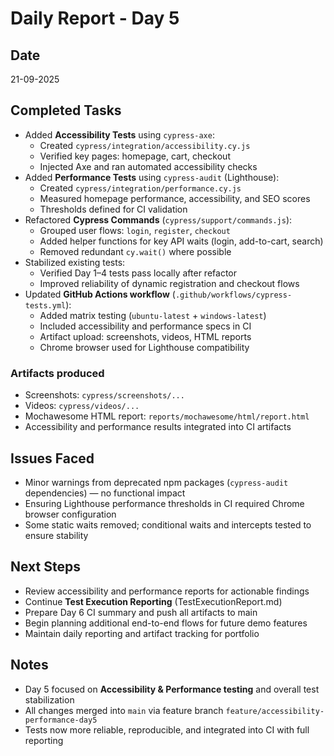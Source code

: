 # Daily Report - Day 5

## Date
21-09-2025

## Completed Tasks
- Added **Accessibility Tests** using `cypress-axe`:
  - Created `cypress/integration/accessibility.cy.js`
  - Verified key pages: homepage, cart, checkout
  - Injected Axe and ran automated accessibility checks
- Added **Performance Tests** using `cypress-audit` (Lighthouse):
  - Created `cypress/integration/performance.cy.js`
  - Measured homepage performance, accessibility, and SEO scores
  - Thresholds defined for CI validation
- Refactored **Cypress Commands** (`cypress/support/commands.js`):
  - Grouped user flows: `login`, `register`, `checkout`
  - Added helper functions for key API waits (login, add-to-cart, search)
  - Removed redundant `cy.wait()` where possible
- Stabilized existing tests:
  - Verified Day 1–4 tests pass locally after refactor
  - Improved reliability of dynamic registration and checkout flows
- Updated **GitHub Actions workflow** (`.github/workflows/cypress-tests.yml`):
  - Added matrix testing (`ubuntu-latest` + `windows-latest`)
  - Included accessibility and performance specs in CI
  - Artifact upload: screenshots, videos, HTML reports
  - Chrome browser used for Lighthouse compatibility

### Artifacts produced
- Screenshots: `cypress/screenshots/...`
- Videos: `cypress/videos/...`
- Mochawesome HTML report: `reports/mochawesome/html/report.html`  
- Accessibility and performance results integrated into CI artifacts

## Issues Faced
- Minor warnings from deprecated npm packages (`cypress-audit` dependencies) — no functional impact
- Ensuring Lighthouse performance thresholds in CI required Chrome browser configuration
- Some static waits removed; conditional waits and intercepts tested to ensure stability

## Next Steps
- Review accessibility and performance reports for actionable findings
- Continue **Test Execution Reporting** (TestExecutionReport.md)
- Prepare Day 6 CI summary and push all artifacts to main
- Begin planning additional end-to-end flows for future demo features
- Maintain daily reporting and artifact tracking for portfolio

## Notes
- Day 5 focused on **Accessibility & Performance testing** and overall test stabilization
- All changes merged into `main` via feature branch `feature/accessibility-performance-day5`
- Tests now more reliable, reproducible, and integrated into CI with full reporting

